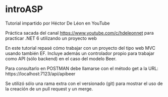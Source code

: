 # introASP
Tutorial impartido por Héctor De Léon en YouTube

Práctica sacada del canal https://www.youtube.com/c/hdeleonnet para practicar .NET 6 utilizando un proyecto web

En este tutorial repasé cómo trabajar con un proyecto del tipo web MVC usando también EF. Incluye además un controlador propio para trabajar como API (sólo backend) en el caso del modelo Beer.

Para consultarlo en POSTMAN debe llamarse con el método get a la URL: https://localhost:7123/api/apibeer

Se utilizó sólo una rama extra con el versionado (git) para mostrar el uso de la creación de un pull request y un merge.
